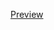 [Preview](https://user-images.githubusercontent.com/118541568/215349756-57889afa-b815-49d4-9131-6437a7b5c892.png)
